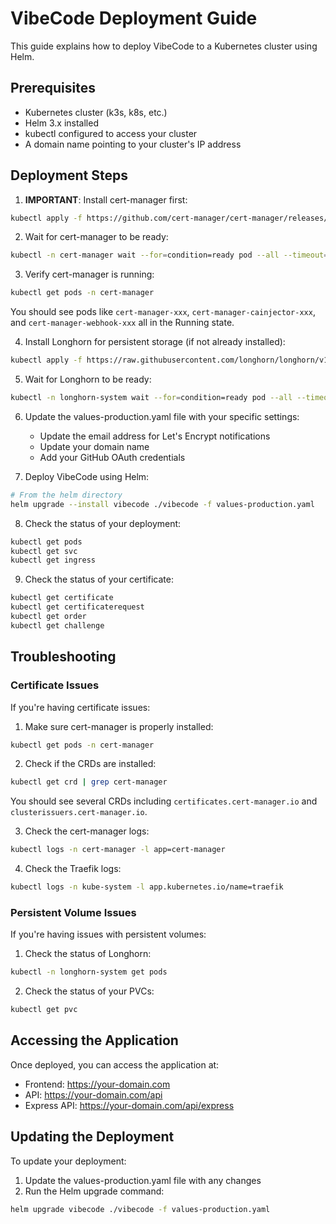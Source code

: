 # VibeCode Deployment Guide

This guide explains how to deploy VibeCode to a Kubernetes cluster using Helm.

## Prerequisites

- Kubernetes cluster (k3s, k8s, etc.)
- Helm 3.x installed
- kubectl configured to access your cluster
- A domain name pointing to your cluster's IP address

## Deployment Steps

1. **IMPORTANT**: Install cert-manager first:

```bash
kubectl apply -f https://github.com/cert-manager/cert-manager/releases/download/v1.12.0/cert-manager.yaml
```

2. Wait for cert-manager to be ready:

```bash
kubectl -n cert-manager wait --for=condition=ready pod --all --timeout=300s
```

3. Verify cert-manager is running:

```bash
kubectl get pods -n cert-manager
```

You should see pods like `cert-manager-xxx`, `cert-manager-cainjector-xxx`, and `cert-manager-webhook-xxx` all in the Running state.

4. Install Longhorn for persistent storage (if not already installed):

```bash
kubectl apply -f https://raw.githubusercontent.com/longhorn/longhorn/v1.5.1/deploy/longhorn.yaml
```

5. Wait for Longhorn to be ready:

```bash
kubectl -n longhorn-system wait --for=condition=ready pod --all --timeout=300s
```

6. Update the values-production.yaml file with your specific settings:
   - Update the email address for Let's Encrypt notifications
   - Update your domain name
   - Add your GitHub OAuth credentials

7. Deploy VibeCode using Helm:

```bash
# From the helm directory
helm upgrade --install vibecode ./vibecode -f values-production.yaml
```

8. Check the status of your deployment:

```bash
kubectl get pods
kubectl get svc
kubectl get ingress
```

9. Check the status of your certificate:

```bash
kubectl get certificate
kubectl get certificaterequest
kubectl get order
kubectl get challenge
```

## Troubleshooting

### Certificate Issues

If you're having certificate issues:

1. Make sure cert-manager is properly installed:

```bash
kubectl get pods -n cert-manager
```

2. Check if the CRDs are installed:

```bash
kubectl get crd | grep cert-manager
```

You should see several CRDs including `certificates.cert-manager.io` and `clusterissuers.cert-manager.io`.

3. Check the cert-manager logs:

```bash
kubectl logs -n cert-manager -l app=cert-manager
```

4. Check the Traefik logs:

```bash
kubectl logs -n kube-system -l app.kubernetes.io/name=traefik
```

### Persistent Volume Issues

If you're having issues with persistent volumes:

1. Check the status of Longhorn:

```bash
kubectl -n longhorn-system get pods
```

2. Check the status of your PVCs:

```bash
kubectl get pvc
```

## Accessing the Application

Once deployed, you can access the application at:

- Frontend: https://your-domain.com
- API: https://your-domain.com/api
- Express API: https://your-domain.com/api/express

## Updating the Deployment

To update your deployment:

1. Update the values-production.yaml file with any changes
2. Run the Helm upgrade command:

```bash
helm upgrade vibecode ./vibecode -f values-production.yaml
```
